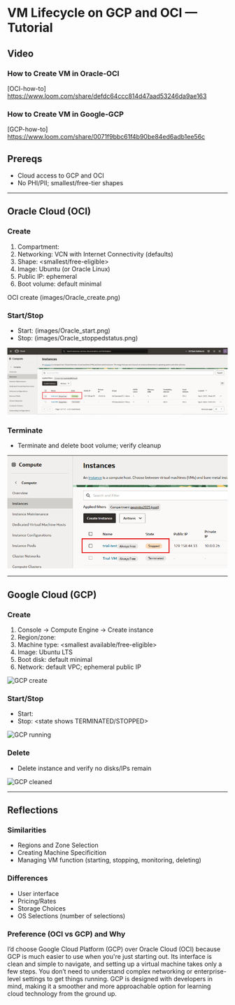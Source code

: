 # VM Lifecycle on GCP and OCI — Tutorial

## Video
### How to Create VM in Oracle-OCI
[OCI-how-to] https://www.loom.com/share/defdc64ccc814d47aad53246da9ae163


### How to Create VM in Google-GCP
[GCP-how-to] https://www.loom.com/share/0071f9bbc61f4b90be84ed6adb1ee56c

## Prereqs
- Cloud access to GCP and OCI
- No PHI/PII; smallest/free-tier shapes

---
## Oracle Cloud (OCI)
### Create
1. Compartment: <name>
2. Networking: VCN with Internet Connectivity (defaults)
3. Shape: <smallest/free-eligible>
4. Image: Ubuntu (or Oracle Linux)
5. Public IP: ephemeral
6. Boot volume: default minimal

OCI create (images/Oracle_create.png)

### Start/Stop
- Start: (images/Oracle_start.png)
- Stop: (images/Oracle_stoppedstatus.png)

![OCI running](images/Oracle_running.png)

### Terminate
- Terminate and delete boot volume; verify cleanup

![OCI cleaned](images/Oracle_stoppedstatus.png)

---

## Google Cloud (GCP)
### Create
1. Console → Compute Engine → Create instance
2. Region/zone: <your choice>
3. Machine type: <smallest available/free-eligible>
4. Image: Ubuntu LTS
5. Boot disk: default minimal
6. Network: default VPC; ephemeral public IP

![GCP create](images/gcp_create.png)

### Start/Stop
- Start: <state shows RUNNING>
- Stop: <state shows TERMINATED/STOPPED>

![GCP running](images/gcp_running.png)

### Delete
- Delete instance and verify no disks/IPs remain

![GCP cleaned](images/gcp_clean.png)

---

## Reflections
### Similarities
* Regions and Zone Selection
* Creating Machine Specificition
* Managing VM function (starting, stopping, monitoring, deleting)

### Differences
* User interface
* Pricing/Rates
* Storage Choices
* OS Selections (number of selections)

### Preference (OCI vs GCP) and Why
I’d choose Google Cloud Platform (GCP) over Oracle Cloud (OCI) because GCP is much easier to use when you're just starting out. Its interface is clean and simple to navigate, and setting up a virtual machine takes only a few steps. You don’t need to understand complex networking or enterprise-level settings to get things running. GCP is designed with developers in mind, making it a smoother and more approachable option for learning cloud technology from the ground up.

